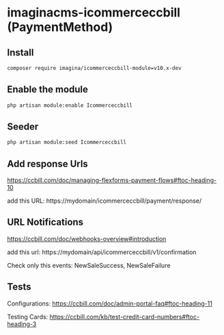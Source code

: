 # imaginacms-icommerceccbill (PaymentMethod)

## Install
```bash
composer require imagina/icommerceccbill-module=v10.x-dev
```

## Enable the module
```bash
php artisan module:enable Icommerceccbill
```

## Seeder

```bash
php artisan module:seed Icommerceccbill
```

## Add response Urls
https://ccbill.com/doc/managing-flexforms-payment-flows#ftoc-heading-10

add this URL:
https://mydomain/icommerceccbill/payment/response/

## URL Notifications
https://ccbill.com/doc/webhooks-overview#introduction

add this url:
https://mydomain/api/icommerceccbill/v1/confirmation

Check only this events: NewSaleSuccess, NewSaleFailure

## Tests

Configurations: https://ccbill.com/doc/admin-portal-faq#ftoc-heading-11

Testing Cards: https://ccbill.com/kb/test-credit-card-numbers#ftoc-heading-3